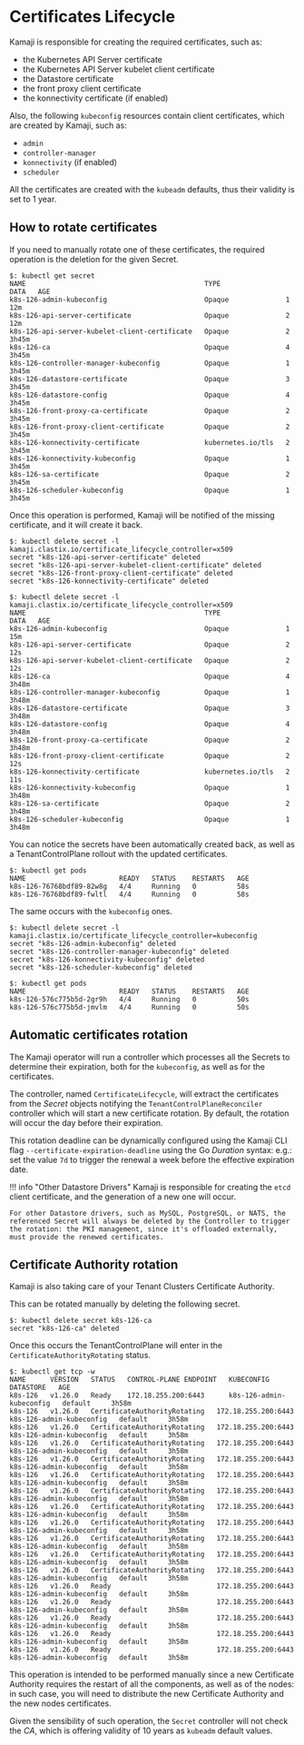 # Certificates Lifecycle

Kamaji is responsible for creating the required certificates, such as:

- the Kubernetes API Server certificate
- the Kubernetes API Server kubelet client certificate
- the Datastore certificate
- the front proxy client certificate
- the konnectivity certificate (if enabled)

Also, the following `kubeconfig` resources contain client certificates, which are created by Kamaji, such as:

- `admin`
- `controller-manager`
- `konnectivity` (if enabled)
- `scheduler`

All the certificates are created with the `kubeadm` defaults, thus their validity is set to 1 year.

## How to rotate certificates

If you need to manually rotate one of these certificates, the required operation is the deletion for the given Secret.

```
$: kubectl get secret
NAME                                            TYPE                DATA   AGE
k8s-126-admin-kubeconfig                        Opaque              1      12m
k8s-126-api-server-certificate                  Opaque              2      12m
k8s-126-api-server-kubelet-client-certificate   Opaque              2      3h45m
k8s-126-ca                                      Opaque              4      3h45m
k8s-126-controller-manager-kubeconfig           Opaque              1      3h45m
k8s-126-datastore-certificate                   Opaque              3      3h45m
k8s-126-datastore-config                        Opaque              4      3h45m
k8s-126-front-proxy-ca-certificate              Opaque              2      3h45m
k8s-126-front-proxy-client-certificate          Opaque              2      3h45m
k8s-126-konnectivity-certificate                kubernetes.io/tls   2      3h45m
k8s-126-konnectivity-kubeconfig                 Opaque              1      3h45m
k8s-126-sa-certificate                          Opaque              2      3h45m
k8s-126-scheduler-kubeconfig                    Opaque              1      3h45m
```

Once this operation is performed, Kamaji will be notified of the missing certificate, and it will create it back.

```
$: kubectl delete secret -l kamaji.clastix.io/certificate_lifecycle_controller=x509
secret "k8s-126-api-server-certificate" deleted
secret "k8s-126-api-server-kubelet-client-certificate" deleted
secret "k8s-126-front-proxy-client-certificate" deleted
secret "k8s-126-konnectivity-certificate" deleted

$: kubectl delete secret -l kamaji.clastix.io/certificate_lifecycle_controller=x509
NAME                                            TYPE                DATA   AGE
k8s-126-admin-kubeconfig                        Opaque              1      15m
k8s-126-api-server-certificate                  Opaque              2      12s
k8s-126-api-server-kubelet-client-certificate   Opaque              2      12s
k8s-126-ca                                      Opaque              4      3h48m
k8s-126-controller-manager-kubeconfig           Opaque              1      3h48m
k8s-126-datastore-certificate                   Opaque              3      3h48m
k8s-126-datastore-config                        Opaque              4      3h48m
k8s-126-front-proxy-ca-certificate              Opaque              2      3h48m
k8s-126-front-proxy-client-certificate          Opaque              2      12s
k8s-126-konnectivity-certificate                kubernetes.io/tls   2      11s
k8s-126-konnectivity-kubeconfig                 Opaque              1      3h48m
k8s-126-sa-certificate                          Opaque              2      3h48m
k8s-126-scheduler-kubeconfig                    Opaque              1      3h48m
```

You can notice the secrets have been automatically created back, as well as a TenantControlPlane rollout with the updated certificates.

```
$: kubectl get pods
NAME                       READY   STATUS    RESTARTS   AGE
k8s-126-76768bdf89-82w8g   4/4     Running   0          58s
k8s-126-76768bdf89-fwltl   4/4     Running   0          58s
```

The same occurs with the `kubeconfig` ones.

```
$: kubectl delete secret -l kamaji.clastix.io/certificate_lifecycle_controller=kubeconfig
secret "k8s-126-admin-kubeconfig" deleted
secret "k8s-126-controller-manager-kubeconfig" deleted
secret "k8s-126-konnectivity-kubeconfig" deleted
secret "k8s-126-scheduler-kubeconfig" deleted

$: kubectl get pods
NAME                       READY   STATUS    RESTARTS   AGE
k8s-126-576c775b5d-2gr9h   4/4     Running   0          50s
k8s-126-576c775b5d-jmvlm   4/4     Running   0          50s
```

## Automatic certificates rotation

The Kamaji operator will run a controller which processes all the Secrets to determine their expiration, both for the `kubeconfig`, as well as for the certificates.

The controller, named `CertificateLifecycle`, will extract the certificates from the _Secret_ objects notifying the `TenantControlPlaneReconciler` controller which will start a new certificate rotation.
By default, the rotation will occur the day before their expiration.

This rotation deadline can be dynamically configured using the Kamaji CLI flag `--certificate-expiration-deadline` using the Go _Duration_ syntax:
e.g.: set the value `7d` to trigger the renewal a week before the effective expiration date.

!!! info "Other Datastore Drivers"
    Kamaji is responsible for creating the `etcd` client certificate, and the generation of a new one will occur.
    
    For other Datastore drivers, such as MySQL, PostgreSQL, or NATS, the referenced Secret will always be deleted by the Controller to trigger the rotation: the PKI management, since it's offloaded externally, must provide the renewed certificates.

## Certificate Authority rotation

Kamaji is also taking care of your Tenant Clusters Certificate Authority.

This can be rotated manually by deleting the following secret.

```
$: kubectl delete secret k8s-126-ca
secret "k8s-126-ca" deleted
```

Once this occurs the TenantControlPlane will enter in the `CertificateAuthorityRotating` status.

```
$: kubectl get tcp -w
NAME      VERSION   STATUS   CONTROL-PLANE ENDPOINT   KUBECONFIG                 DATASTORE   AGE
k8s-126   v1.26.0   Ready    172.18.255.200:6443      k8s-126-admin-kubeconfig   default     3h58m
k8s-126   v1.26.0   CertificateAuthorityRotating   172.18.255.200:6443      k8s-126-admin-kubeconfig   default     3h58m
k8s-126   v1.26.0   CertificateAuthorityRotating   172.18.255.200:6443      k8s-126-admin-kubeconfig   default     3h58m
k8s-126   v1.26.0   CertificateAuthorityRotating   172.18.255.200:6443      k8s-126-admin-kubeconfig   default     3h58m
k8s-126   v1.26.0   CertificateAuthorityRotating   172.18.255.200:6443      k8s-126-admin-kubeconfig   default     3h58m
k8s-126   v1.26.0   CertificateAuthorityRotating   172.18.255.200:6443      k8s-126-admin-kubeconfig   default     3h58m
k8s-126   v1.26.0   CertificateAuthorityRotating   172.18.255.200:6443      k8s-126-admin-kubeconfig   default     3h58m
k8s-126   v1.26.0   CertificateAuthorityRotating   172.18.255.200:6443      k8s-126-admin-kubeconfig   default     3h58m
k8s-126   v1.26.0   CertificateAuthorityRotating   172.18.255.200:6443      k8s-126-admin-kubeconfig   default     3h58m
k8s-126   v1.26.0   CertificateAuthorityRotating   172.18.255.200:6443      k8s-126-admin-kubeconfig   default     3h58m
k8s-126   v1.26.0   CertificateAuthorityRotating   172.18.255.200:6443      k8s-126-admin-kubeconfig   default     3h58m
k8s-126   v1.26.0   CertificateAuthorityRotating   172.18.255.200:6443      k8s-126-admin-kubeconfig   default     3h58m
k8s-126   v1.26.0   Ready                          172.18.255.200:6443      k8s-126-admin-kubeconfig   default     3h58m
k8s-126   v1.26.0   Ready                          172.18.255.200:6443      k8s-126-admin-kubeconfig   default     3h58m
k8s-126   v1.26.0   Ready                          172.18.255.200:6443      k8s-126-admin-kubeconfig   default     3h58m
k8s-126   v1.26.0   Ready                          172.18.255.200:6443      k8s-126-admin-kubeconfig   default     3h58m
k8s-126   v1.26.0   Ready                          172.18.255.200:6443      k8s-126-admin-kubeconfig   default     3h58m
```

This operation is intended to be performed manually since a new Certificate Authority requires the restart of all the components, as well as of the nodes:
in such case, you will need to distribute the new Certificate Authority and the new nodes certificates.

Given the sensibility of such operation, the `Secret` controller will not check the _CA_, which is offering validity of 10 years as `kubeadm` default values. 
